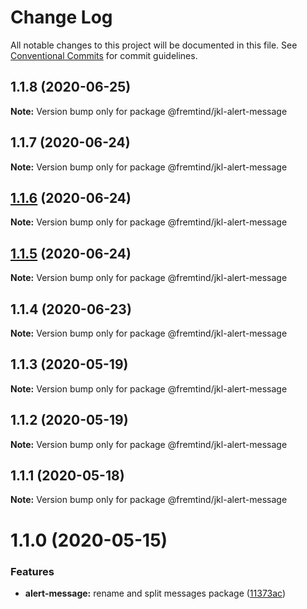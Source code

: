 # Change Log

All notable changes to this project will be documented in this file.
See [Conventional Commits](https://conventionalcommits.org) for commit guidelines.

## 1.1.8 (2020-06-25)

**Note:** Version bump only for package @fremtind/jkl-alert-message





## 1.1.7 (2020-06-24)

**Note:** Version bump only for package @fremtind/jkl-alert-message





## [1.1.6](https://github.com/fremtind/jokul/compare/@fremtind/jkl-alert-message@1.1.5...@fremtind/jkl-alert-message@1.1.6) (2020-06-24)

**Note:** Version bump only for package @fremtind/jkl-alert-message





## [1.1.5](https://github.com/fremtind/jokul/compare/@fremtind/jkl-alert-message@1.1.4...@fremtind/jkl-alert-message@1.1.5) (2020-06-24)

**Note:** Version bump only for package @fremtind/jkl-alert-message





## 1.1.4 (2020-06-23)

**Note:** Version bump only for package @fremtind/jkl-alert-message





## 1.1.3 (2020-05-19)

**Note:** Version bump only for package @fremtind/jkl-alert-message





## 1.1.2 (2020-05-19)

**Note:** Version bump only for package @fremtind/jkl-alert-message





## 1.1.1 (2020-05-18)

**Note:** Version bump only for package @fremtind/jkl-alert-message





# 1.1.0 (2020-05-15)


### Features

* **alert-message:** rename and split messages package ([11373ac](https://github.com/fremtind/jokul/commit/11373ac88cbfc5ed2604846c742e8a05f8c0561d))
